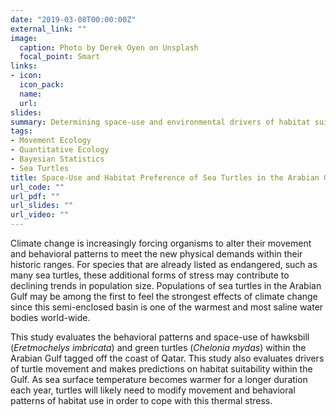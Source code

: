```yaml
---
date: "2019-03-08T00:00:00Z"
external_link: ""
image:
  caption: Photo by Derek Oyen on Unsplash
  focal_point: Smart
links:
- icon: 
  icon_pack: 
  name: 
  url: 
slides: 
summary: Determining space-use and environmental drivers of habitat suitability in sea turtles from the Arabian Gulf.
tags:
- Movement Ecology
- Quantitative Ecology
- Bayesian Statistics
- Sea Turtles
title: Space-Use and Habitat Preference of Sea Turtles in the Arabian Gulf
url_code: ""
url_pdf: ""
url_slides: ""
url_video: ""
---
```


Climate change is increasingly forcing organisms to alter their movement and behavioral patterns to meet the new physical demands within their historic ranges. For species that are already listed as endangered, such as many sea turtles, these additional forms of stress may contribute to declining trends in population size. Populations of sea turtles in the Arabian Gulf may be among the first to feel the strongest effects of climate change since this semi-enclosed basin is one of the warmest and most saline water bodies world-wide. 

This study evaluates the behavioral patterns and space-use of hawksbill (*Eretmochelys imbricata*) and green turtles (*Chelonia mydas*) within the Arabian Gulf tagged off the coast of Qatar. This study also evaluates drivers of turtle movement and makes predictions on habitat suitability within the Gulf. As sea surface temperature becomes warmer for a longer duration each year, turtles will likely need to modify movement and behavioral patterns of habitat use in order to cope with this thermal stress.